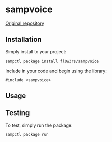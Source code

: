 # sampvoice
[Original repository](https://github.com/CyberMor/sampvoice)

## Installation

Simply install to your project:

```bash
sampctl package install fl0w3rs/sampvoice
```

Include in your code and begin using the library:

```pawn
#include <sampvoice>
```

## Usage

<!--
Write your code documentation or examples here. If your library is documented in
the source code, direct users there. If not, list your API and describe it well
in this section. If your library is passive and has no API, simply omit this
section.
-->

## Testing

<!--
Depending on whether your package is tested via in-game "demo tests" or
y_testing unit-tests, you should indicate to readers what to expect below here.
-->

To test, simply run the package:

```bash
sampctl package run
```
